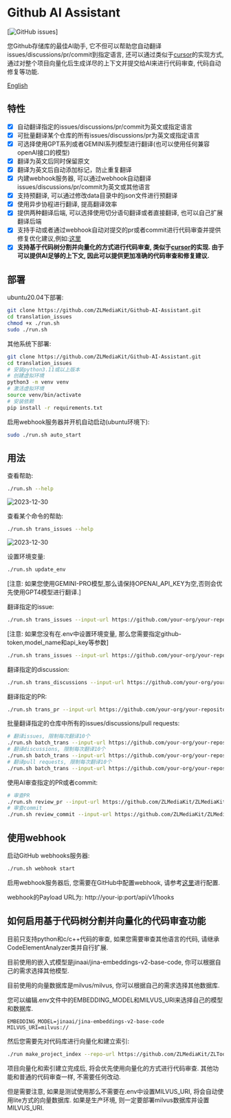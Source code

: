 # Github AI Assistant

[![GitHub issues](https://img.shields.io/github/issues/ZLMediaKit/Github-AI-Assistant)]

您Github存储库的最佳AI助手, 它不但可以帮助您自动翻译issues/discussions/pr/commit到指定语言, 
还可以通过类似于[cursor](https://www.cursor.com/)的实现方式, 通过对整个项目向量化后生成详尽的上下文并提交给AI来进行代码审查, 代码自动修复等功能.

[English](README.md)


## 特性
- [x] 自动翻译指定的issues/discussions/pr/commit为英文或指定语言
- [x] 可批量翻译某个仓库的所有issues/discussions/pr为英文或指定语言
- [x] 可选择使用GPT系列或者GEMINI系列模型进行翻译(也可以使用任何兼容openAI接口的模型)
- [x] 翻译为英文后同时保留原文
- [x] 翻译为英文后自动添加标记，防止重复翻译
- [x] 内建webhook服务器, 可以通过webhook自动翻译issues/discussions/pr/commit为英文或其他语言
- [x] 支持预翻译, 可以通过修改data目录中的json文件进行预翻译
- [x] 使用异步协程进行翻译, 提高翻译效率
- [x] 提供两种翻译后端, 可以选择使用切分语句翻译或者直接翻译, 也可以自己扩展翻译后端
- [x] 支持手动或者通过webhook自动对提交的pr或者commit进行代码审查并提供修复优化建议,例如:[这里](https://github.com/ZLMediaKit/ZLToolKit/pull/246#discussion_r1760667617)
- [x] **支持基于代码树分割并向量化的方式进行代码审查, 类似于[cursor](https://www.cursor.com/)的实现. 由于可以提供AI足够的上下文, 因此可以提供更加准确的代码审查和修复建议.**

## 部署

ubuntu20.04下部署:

```bash
git clone https://github.com/ZLMediaKit/Github-AI-Assistant.git
cd translation_issues
chmod +x ./run.sh
sudo ./run.sh
```

其他系统下部署:

```bash
git clone https://github.com/ZLMediaKit/Github-AI-Assistant.git
cd translation_issues
# 安装python3.11或以上版本
# 创建虚拟环境
python3 -m venv venv
# 激活虚拟环境
source venv/bin/activate
# 安装依赖
pip install -r requirements.txt
```

启用webhook服务器并开机自动启动(ubuntu环境下):

```bash
sudo ./run.sh auto_start
```

## 用法

查看帮助:
    
```bash
./run.sh --help
```
![2023-12-30](https://github.com/ZLMediaKit/Github-AI-Assistant/assets/24582085/282c5183-acb6-4173-881e-1e088b53996c)

查看某个命令的帮助:

```bash
./run.sh trans_issues --help
```
![2023-12-30](https://github.com/ZLMediaKit/Github-AI-Assistant/assets/24582085/839afbc1-fac5-491c-804a-1b5aaf289fcd)

设置环境变量:

```bash
./run.sh update_env
```
[注意: 如果您使用GEMINI-PRO模型,那么请保持OPENAI_API_KEY为空,否则会优先使用GPT4模型进行翻译.]


翻译指定的issue:

```bash
./run.sh trans_issues --input-url https://github.com/your-org/your-repository/issues/1
```

[注意: 如果您没有在.env中设置环境变量, 那么您需要指定github-token,model_name和api_key等参数]
```bash
./run.sh trans_issues --input-url https://github.com/your-org/your-repository/issues/1 --github-token ghp_xxx --model_name gemini/gemini-1.5-flash --api_key xxxx
```

翻译指定的discussion:

```bash
./run.sh trans_discussions --input-url https://github.com/your-org/your-repository/discussions/1

```

翻译指定的PR:

```bash
./run.sh trans_pr --input-url https://github.com/your-org/your-repository/pull/1
```

批量翻译指定的仓库中所有的issues/discussions/pull requests:

```bash
# 翻译issues, 限制每次翻译10个
./run.sh batch_trans --input-url https://github.com/your-org/your-repository --query-filter issue --query-limit 10
# 翻译discussions, 限制每次翻译10个
./run.sh batch_trans --input-url https://github.com/your-org/your-repository --query-filter discussion --query-limit 10
# 翻译pull requests, 限制每次翻译10个
./run.sh batch_trans --input-url https://github.com/your-org/your-repository --query-filter pr --query-limit 10

```

使用AI审查指定的PR或者commit:

```bash
# 审查PR
./run.sh review_pr --input-url https://github.com/ZLMediaKit/ZLMediaKit/pull/3758
# 审查commit
./run.sh review_commit --input-url https://github.com/ZLMediaKit/ZLMediaKit/commit/e322db0a044fec82c66cc4e0b0daaa5e3b75b079
```

## 使用webhook

启动GitHub webhooks服务器:

```bash
./run.sh webhook start
```

启用webhook服务器后, 您需要在GitHub中配置webhook, 请参考[这里](https://docs.github.com/en/developers/webhooks-and-events/webhooks/creating-webhooks)进行配置.

webhook的Payload URL为: http://your-ip:port/api/v1/hooks


## 如何启用基于代码树分割并向量化的代码审查功能

目前只支持python和c/c++代码的审查, 如果您需要审查其他语言的代码, 请继承CodeElementAnalyzer类并自行扩展.

目前使用的嵌入式模型是jinaai/jina-embeddings-v2-base-code, 你可以根据自己的需求选择其他模型.

目前使用的向量数据库是milvus/milvus, 你可以根据自己的需求选择其他数据库.

您可以编辑.env文件中的EMBEDDING_MODEL和MILVUS_URI来选择自己的模型和数据库.

```allykeynamelanguage
EMBEDDING_MODEL=jinaai/jina-embeddings-v2-base-code
MILVUS_URI=milvus://
```

然后您需要先对代码库进行向量化和建立索引:

```bash
./run make_project_index --repo-url https://github.com/ZLMediaKit/ZLToolKit    
```

项目向量化和索引建立完成后, 将会优先使用向量化的方式进行代码审查.
其他功能和普通的代码审查一样, 不需要任何改动.

但是需要注意, 如果是测试使用那么不需要在.env中设置MILVUS_URI, 将会自动使用lite方式的向量数据库.
如果是生产环境, 则一定要部署milvus数据库并设置MILVUS_URI.

